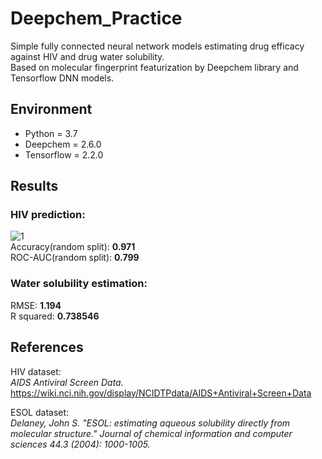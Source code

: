 # Deepchem_Practice
Simple fully connected neural network models estimating drug efficacy against HIV and drug water solubility.  
Based on molecular fingerprint featurization by Deepchem library and Tensorflow DNN models.  

## Environment
- Python = 3.7
- Deepchem = 2.6.0
- Tensorflow = 2.2.0

## Results
### HIV prediction:  
![1](https://user-images.githubusercontent.com/90392853/193253529-92fd4660-e377-4094-834b-079d7946821b.GIF)  
Accuracy(random split): **0.971**  
ROC-AUC(random split):  **0.799**  

### Water solubility estimation:
RMSE: **1.194**  
R squared: **0.738546**  


## References
HIV dataset:  
*AIDS Antiviral Screen Data.*  
https://wiki.nci.nih.gov/display/NCIDTPdata/AIDS+Antiviral+Screen+Data

ESOL dataset:  
*Delaney, John S. "ESOL: estimating aqueous solubility directly from molecular structure." Journal of chemical information and computer sciences 44.3 (2004): 1000-1005.*

